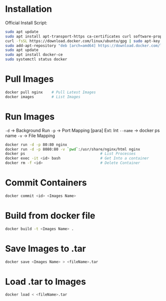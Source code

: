 # Installation

Official Install Script:
```bash
sudo apt update
sudo apt install apt-transport-https ca-certificates curl software-properties-common
curl -fsSL https://download.docker.com/linux/ubuntu/gpg | sudo apt-key add -
sudo add-apt-repository "deb [arch=amd64] https://download.docker.com/linux/ubuntu bionic stable"
sudo apt update
sudo apt install docker-ce
sudo systemctl status docker
```

# Pull Images
```bash
docker pull nginx    # Pull Latest Images
docker images        # List Images
```

# Run Images
`-d` -> Background Run
`-p` -> Port Mapping
    [para] Ext: Int
`--name` -> docker ps name
`-v` -> File Mapping
```bash
docker run -d -p 80:80 nginx
docker run -d -p 8080:80 -v `pwd`:/usr/share/nginx/html nginx
docker ps                                  # List Processes
docker exec -it <id> bash                  # Get Into a container
docker rm -f <id>                          # Delete Container
```

# Commit Containers
```bash
docker commit <id> <Images Name>
```

# Build from docker file
```bash
docker build -t <Images Name> .
```

# Save Images to .tar
```bash
docker save <Images Name> > <fileName>.tar
```

# Load .tar to Images
```bash
docker load < <fileName>.tar
```
